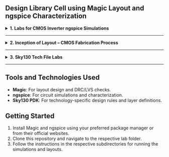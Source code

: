 

## Design Library Cell using Magic Layout and ngspice Characterization

<details>

<summary><strong>1. Labs for CMOS Inverter ngspice Simulations</strong></summary>

**SPICE deck creation for CMOS invertor**

---

### Component connectivity

<img width="285" alt="Screenshot 2024-11-19 at 8 58 11 PM" src="https://github.com/user-attachments/assets/79a09ed5-3c80-4be3-a236-02e77cb08fc6">

### Component values

<img width="312" alt="Screenshot 2024-11-19 at 8 58 41 PM" src="https://github.com/user-attachments/assets/7ad77073-1356-4c1f-bc53-14cc3b4b3473">

<img width="388" alt="Screenshot 2024-11-19 at 8 59 08 PM" src="https://github.com/user-attachments/assets/f93f1a74-292f-4885-9649-8df6b9a7376a">

### Identify the nodes

<img width="483" alt="Screenshot 2024-11-19 at 8 59 26 PM" src="https://github.com/user-attachments/assets/1394a1e5-baaa-4461-9278-57089e6cc2df">

### Naming nodes

<img width="343" alt="Screenshot 2024-11-19 at 8 59 43 PM" src="https://github.com/user-attachments/assets/ec15f6e9-1e07-4f50-b4db-2831af3417dc">

---

## SPICE DECK

```
*** MODEL Descriptions ***
*** NETLIST Description ***
Ml out in vdd vdd pmos W=0.375u L=0.25u
M2 out in 0 0 nmos W=0.375u L=0.25u

cload out 0 10f

vdd udd 0 2.5
Vin in 0 2.5
*** SIMULATION Commands ***
.op
.dc Vin 0 2.5 0.05
*** .include tsmc_025um _model.mod ***
.LIB "tsmc 025um model.mod" CMOS_MODELS
.end
```

## SPICE simulation

SPICE waveform : Wn=Wp=0.375u, Ln,p=0.25u device (Wn/Ln=Wp/Lp = 1.5)

<img width="871" alt="Screenshot 2024-11-19 at 9 04 28 PM" src="https://github.com/user-attachments/assets/c4dda6a3-4317-4ddf-bdc8-97fe451efbd0">

SPICE waveform : Wn=0.375, Wp=0.9375u, Ln,p=0.25u device (Wn/Ln=1.5, Wp/Lp = 2.5)

<img width="871" alt="Screenshot 2024-11-19 at 9 05 40 PM" src="https://github.com/user-attachments/assets/cfcf9cb3-37ec-4e54-8d76-f9e0e51feaf6">

---

## Switching threshold VM

<img width="1385" alt="Screenshot 2024-11-19 at 9 09 24 PM" src="https://github.com/user-attachments/assets/a40c953f-0469-4d5d-9d4f-79ba9f7e380a">

<img width="1440" alt="Screenshot 2024-11-19 at 9 11 14 PM" src="https://github.com/user-attachments/assets/cd642a28-4d41-4991-bad5-3815aa8d2de1">

---

`git clone https://github.com/nickson-jose/vsdstdcelldesign.git`

 copy the sky130A.tech from `/openlane_working_dir/pdks/sky130A/libs.tech/magic` file to `/openlane_working_dir/vsdstdcelldesign/` directory

 `magic -T sky130A.tech sky130_inv.mag &`
 
 <img width="375" alt="Screenshot 2024-11-19 at 9 30 06 PM" src="https://github.com/user-attachments/assets/adae7058-a395-4781-b509-fc8d6c8d4cbf">

</details>

---

<details>
<summary><strong>2. Inception of Layout – CMOS Fabrication Process</strong></summary>

This lab introduces the basics of CMOS layout design, covering:
- The CMOS fabrication process steps (oxidation, diffusion, etching, etc.).
- Understanding design layers in Magic.
- Creating the layout of a simple CMOS circuit (e.g., an inverter) using design rules.

### Create active regions

**Step 1:** Selecting a substrate

<img width="918" alt="Screenshot 2024-11-19 at 9 37 27 PM" src="https://github.com/user-attachments/assets/a741bac3-2b7b-4505-b984-18f77fb6c706">

 > Substrate doping should be less than 'well' doping. Coming in further sections

<img width="911" alt="Screenshot 2024-11-19 at 9 38 15 PM" src="https://github.com/user-attachments/assets/ba70afcf-70ec-4e9c-820e-d11c7480c007">

---

**Step 2:** Creating active region for transistors

<img width="1440" alt="Screenshot 2024-11-19 at 9 53 34 PM" src="https://github.com/user-attachments/assets/ac4c774f-4327-4535-9e8e-a0b07f939d86">

<img width="1440" alt="Screenshot 2024-11-19 at 9 54 09 PM" src="https://github.com/user-attachments/assets/8131fd67-fcd8-418c-90e7-767014fd4d5f">

**Remove the mask**

<img width="1440" alt="Screenshot 2024-11-19 at 9 54 28 PM" src="https://github.com/user-attachments/assets/34e6748b-4fd2-4708-a967-c1ad2ce7f73e">

**Etched off Si3N4**

<img width="1440" alt="Screenshot 2024-11-19 at 9 55 40 PM" src="https://github.com/user-attachments/assets/4f1d5a0e-0192-4724-a79e-cd3697abcaf9">

**Remove photo resist**

<img width="1440" alt="Screenshot 2024-11-19 at 9 56 09 PM" src="https://github.com/user-attachments/assets/2208479c-aa35-433d-88b0-47d623017421">

**Placed in oxidation furnace**

<img width="1440" alt="Screenshot 2024-11-19 at 9 57 00 PM" src="https://github.com/user-attachments/assets/95932075-eca6-4f84-96c9-44182086f3a1">

Field oxide is grownThis process is called "LOCOS" "Local Oxidation of Silicon"

<img width="1440" alt="Screenshot 2024-11-19 at 9 58 22 PM" src="https://github.com/user-attachments/assets/d6a92ef3-6efe-4591-9f70-66fec8049fcb">

**Si3N4 stripped using hot phosphoric acid**

<img width="1440" alt="Screenshot 2024-11-19 at 9 58 46 PM" src="https://github.com/user-attachments/assets/cc3e88be-bb32-49db-8a9b-79a98dec466e">

---

**Step 3:** N-well and P-well formation

<img width="1440" alt="Screenshot 2024-11-19 at 10 00 00 PM" src="https://github.com/user-attachments/assets/b144a6d1-b560-4497-b76a-f2bfd0172032">

<img width="1440" alt="Screenshot 2024-11-19 at 10 01 13 PM" src="https://github.com/user-attachments/assets/d6f6328e-6bf7-4e30-8826-8c94f1014179">

<img width="1440" alt="Screenshot 2024-11-19 at 10 01 03 PM" src="https://github.com/user-attachments/assets/4a229ead-a445-45c4-82b8-4e2ac9ac49b1">

<img width="1440" alt="Screenshot 2024-11-19 at 10 01 27 PM" src="https://github.com/user-attachments/assets/5715c110-54c5-490f-b899-db108ec19579">

<img width="1440" alt="Screenshot 2024-11-19 at 10 01 39 PM" src="https://github.com/user-attachments/assets/48773ff6-deb5-48aa-a8fc-0f05e18f5cc8">

**Boron P type material**

<img width="1440" alt="Screenshot 2024-11-19 at 10 01 47 PM" src="https://github.com/user-attachments/assets/349da6f3-2e8d-4fe9-8f92-43b30754f80f">

<img width="1440" alt="Screenshot 2024-11-19 at 10 02 15 PM" src="https://github.com/user-attachments/assets/46209153-43c5-4145-854c-b5c69cfb9141">

**Phosphorous N type material**

<img width="1440" alt="Screenshot 2024-11-19 at 10 03 58 PM" src="https://github.com/user-attachments/assets/199c4787-53f4-4bd2-80e1-ed0bc67f3a3b">

<img width="1440" alt="Screenshot 2024-11-19 at 10 04 31 PM" src="https://github.com/user-attachments/assets/267cffa0-f1e1-4c1e-a01b-5e23d6606017">

**Twin tub process**

<img width="1440" alt="Screenshot 2024-11-19 at 10 04 52 PM" src="https://github.com/user-attachments/assets/18b2a33b-99c9-4b1e-9857-2abd780ff05f">

---

**Step 4:** Formation of Gate terminal

<img width="1440" alt="Screenshot 2024-11-19 at 10 06 22 PM" src="https://github.com/user-attachments/assets/a61c9e53-3ae8-4533-b3b1-9b557d80df40">

<img width="1440" alt="Screenshot 2024-11-19 at 10 08 12 PM" src="https://github.com/user-attachments/assets/e41244eb-eafd-4a19-9ea8-e09eb9373fb3">

<img width="1440" alt="Screenshot 2024-11-19 at 10 09 27 PM" src="https://github.com/user-attachments/assets/9d8b6a65-e3d3-43a2-aefa-8375a4b18d2a">

Original oxide etched/stripped using dilute hydrofluoric (HF) solution

<img width="1440" alt="Screenshot 2024-11-19 at 10 10 02 PM" src="https://github.com/user-attachments/assets/e1dfca0a-2b9f-4c4a-bc7d-17558c5f7ea9">

<img width="1440" alt="Screenshot 2024-11-19 at 10 10 27 PM" src="https://github.com/user-attachments/assets/2ace40c8-23fa-487a-b8e8-3ddaa8f9dba9">

<img width="1440" alt="Screenshot 2024-11-19 at 10 10 45 PM" src="https://github.com/user-attachments/assets/b272bc21-a42f-4ab8-9fda-6f7503544518">

<img width="1440" alt="Screenshot 2024-11-19 at 10 11 17 PM" src="https://github.com/user-attachments/assets/8dc3afa9-a436-4702-9411-15a1071d9175">

<img width="1440" alt="Screenshot 2024-11-19 at 10 11 33 PM" src="https://github.com/user-attachments/assets/a6812e5a-0302-4cc5-904e-25838a5a9ef1">

<img width="1440" alt="Screenshot 2024-11-19 at 10 12 01 PM" src="https://github.com/user-attachments/assets/7859df1d-dbd4-45a8-b91e-c3ddddb66787">

---

**Step 5:** Lightly doped drain (LDD) formation

<img width="1440" alt="Screenshot 2024-11-19 at 10 20 54 PM" src="https://github.com/user-attachments/assets/61c13d94-884b-4565-977b-6b413b990492">

<img width="1440" alt="Screenshot 2024-11-19 at 10 21 35 PM" src="https://github.com/user-attachments/assets/edd38155-b8a2-4d29-9a8c-0a707d9365cf">

<img width="1440" alt="Screenshot 2024-11-19 at 10 21 49 PM" src="https://github.com/user-attachments/assets/071a2f5f-8329-42dc-8e29-99c618e3e2fc">

<img width="1440" alt="Screenshot 2024-11-19 at 10 22 02 PM" src="https://github.com/user-attachments/assets/7a6b52e9-055b-4ae8-815d-b9923ca39c6b">

<img width="1440" alt="Screenshot 2024-11-19 at 10 22 25 PM" src="https://github.com/user-attachments/assets/34879903-1625-4848-8d71-e4f774818d6c">

**Step 6:** Source and Drain formation

<img width="1440" alt="Screenshot 2024-11-19 at 10 30 22 PM" src="https://github.com/user-attachments/assets/90d1c5f6-6492-4d5a-84d9-5d5983804e32">

<img width="1440" alt="Screenshot 2024-11-19 at 10 30 42 PM" src="https://github.com/user-attachments/assets/2a90a848-0db7-4541-8123-6659eea9a43e">

**Step 7:** Local interconnect formation

<img width="1440" alt="Screenshot 2024-11-19 at 10 32 28 PM" src="https://github.com/user-attachments/assets/c02251a2-a94a-4944-a04d-633b64455dcd">

<img width="1440" alt="Screenshot 2024-11-19 at 10 32 36 PM" src="https://github.com/user-attachments/assets/bdb5ccda-2b30-4594-bd2c-2bf7ab161f38">

<img width="1440" alt="Screenshot 2024-11-19 at 10 32 55 PM" src="https://github.com/user-attachments/assets/5709e558-494a-436e-aa72-f35f391ea3ad">

<img width="1440" alt="Screenshot 2024-11-19 at 10 34 20 PM" src="https://github.com/user-attachments/assets/7a097287-9642-42f4-8cd1-91b7ae39c2a6">

<img width="891" alt="Screenshot 2024-11-19 at 10 34 55 PM" src="https://github.com/user-attachments/assets/2b62bd24-aaa6-41ab-9a7b-4a151ca0c95d">

<img width="1440" alt="Screenshot 2024-11-19 at 10 35 12 PM" src="https://github.com/user-attachments/assets/514af00c-3970-4edd-8b29-b3ddf8c6bc76">

**Higer level metal formation**

<img width="1440" alt="Screenshot 2024-11-19 at 10 36 08 PM" src="https://github.com/user-attachments/assets/19c84433-a54a-4a23-afad-6dedce282932">

<img width="1440" alt="Screenshot 2024-11-19 at 10 36 48 PM" src="https://github.com/user-attachments/assets/f3ba54a8-5238-4b9c-8c2d-dcd190d4892e">

<img width="1440" alt="Screenshot 2024-11-19 at 10 37 15 PM" src="https://github.com/user-attachments/assets/4a3a8421-dd23-4d68-931a-622540c42a6f">

<img width="1440" alt="Screenshot 2024-11-19 at 10 37 51 PM" src="https://github.com/user-attachments/assets/196bda78-1c98-4406-9323-07de00c4800c">

<img width="1440" alt="Screenshot 2024-11-19 at 10 38 00 PM" src="https://github.com/user-attachments/assets/8f8d840a-335e-4b43-b178-166913f6f539">

Again Chemical mechanical polishing (CMP) technique for planarizing wafer surface

<img width="950" alt="Screenshot 2024-11-19 at 10 38 26 PM" src="https://github.com/user-attachments/assets/e50828a1-578a-499b-b461-8e6f15f4982b">

<img width="1440" alt="Screenshot 2024-11-19 at 10 39 16 PM" src="https://github.com/user-attachments/assets/4c828ed2-ff8c-4dd1-897c-0c8f88048eab">

<img width="1440" alt="Screenshot 2024-11-19 at 10 39 31 PM" src="https://github.com/user-attachments/assets/4c999562-590d-4faa-869e-15f86c4506f3">

<img width="1440" alt="Screenshot 2024-11-19 at 10 40 02 PM" src="https://github.com/user-attachments/assets/d9ae2a73-95b4-4077-a08b-1834349daadd">

---

In tkcon

`extract all`
to generate sky130_inv.ext

`ext2spice cthresh 0 rthresh 0`
`ext2spice sky130_inv.ext`
to generate sky130_inv.spice

<img width="283" alt="Screenshot 2024-11-19 at 11 04 51 PM" src="https://github.com/user-attachments/assets/c3cb59c0-45cb-4a35-a07b-9d25d1f85f61">

</details>

---

<details>
<summary><strong>3. Sky130 Tech File Labs</strong></summary>

Sky130 is an open-source PDK (Process Design Kit) provided by Google and SkyWater Technology. This lab includes:
- Setting up the Sky130 technology file in Magic.
- Designing and simulating circuits using Sky130-specific layers.
- Verifying designs with Sky130 rules and extracting netlists for simulation.

---

<img width="1440" alt="Screenshot 2024-11-19 at 11 07 36 PM" src="https://github.com/user-attachments/assets/2617ed9f-d460-4998-a730-98cc527e54d2">

<img width="298" alt="Screenshot 2024-11-20 at 12 26 54 AM" src="https://github.com/user-attachments/assets/d48cc13a-7a4e-40aa-bff7-d60b58cf370f">

<img width="379" alt="Screenshot 2024-11-20 at 12 28 36 AM" src="https://github.com/user-attachments/assets/c977b740-107d-43b8-ad7d-82f6a8e37233">

---

**Magic DRC**

[documentation](http://opencircuitdesign.com/magic/)

---

[Magic DRC](http://opencircuitdesign.com/open_pdks/archive/drc_tests.tgz)

<img width="636" alt="Screenshot 2024-11-20 at 7 24 49 AM" src="https://github.com/user-attachments/assets/a3a6e475-099a-47f9-a3fc-23a68d214118">





</details>

---

## Tools and Technologies Used
- **Magic**: For layout design and DRC/LVS checks.
- **ngspice**: For circuit simulations and characterization.
- **Sky130 PDK**: For technology-specific design rules and layer definitions.

## Getting Started
1. Install Magic and ngspice using your preferred package manager or from their official websites.
2. Clone this repository and navigate to the respective lab folder.
3. Follow the instructions in the respective subdirectories for running the simulations and layouts.
